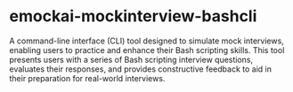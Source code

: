 # emockai-mockinterview-bashcli
A command-line interface (CLI) tool designed to simulate mock interviews, enabling users to practice and enhance their Bash scripting skills. This tool presents users with a series of Bash scripting interview questions, evaluates their responses, and provides constructive feedback to aid in their preparation for real-world interviews.​
